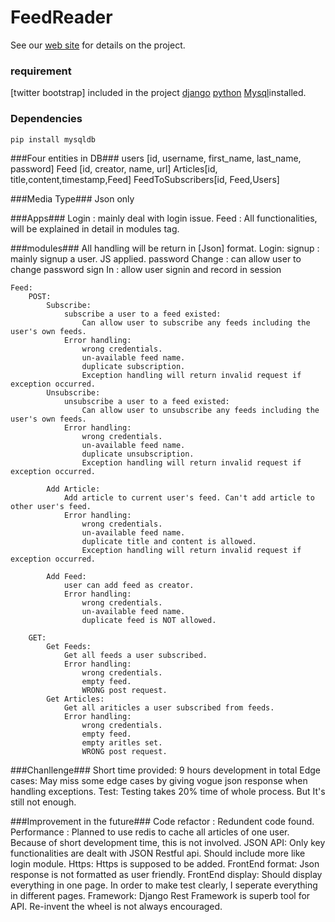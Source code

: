 FeedReader
=================
See our [web site](locahost:8000) for details on the project.





### requirement ###
[twitter bootstrap] included in the project
[django](https://www.djangoproject.com/download/)
[python](https://www.python.org/downloads/)
[Mysql](https://www.mysql.com/downloads/)installed.

### Dependencies ###
    pip install mysqldb  

###Four entities in DB###
users [id, username, first_name, last_name, password]
Feed [id, creator, name, url]
Articles[id, title,content,timestamp,Feed]
FeedToSubscribers[id, Feed,Users]

###Media Type###
Json only

###Apps###
Login : mainly deal with login issue.
Feed  : All functionalities, will be explained in detail in modules tag.

###modules###
    All handling will be return in [Json] format.
    Login:
        signup            : mainly signup a user. JS applied.
        password Change   : can allow user to change password
        sign In           : allow user signin and record in session

    Feed:
        POST: 
            Subscribe: 
                subscribe a user to a feed existed:
                    Can allow user to subscribe any feeds including the user's own feeds.
                Error handling:
                    wrong credentials.
                    un-available feed name.
                    duplicate subscription.
                    Exception handling will return invalid request if exception occurred. 
            Unsubscribe: 
                unsubscribe a user to a feed existed:
                    Can allow user to unsubscribe any feeds including the user's own feeds.
                Error handling:
                    wrong credentials.
                    un-available feed name.
                    duplicate unsubscription.
                    Exception handling will return invalid request if exception occurred. 

            Add Article:
                Add article to current user's feed. Can't add article to other user's feed. 
                Error handling:
                    wrong credentials.
                    un-available feed name.
                    duplicate title and content is allowed.
                    Exception handling will return invalid request if exception occurred.

            Add Feed:
                user can add feed as creator.
                Error handling:
                    wrong credentials.
                    un-available feed name.
                    duplicate feed is NOT allowed.

        GET:
            Get Feeds:
                Get all feeds a user subscribed. 
                Error handling:
                    wrong credentials.
                    empty feed. 
                    WRONG post request.
            Get Articles:
                Get all ariticles a user subscribed from feeds. 
                Error handling:
                    wrong credentials.
                    empty feed. 
                    empty aritles set.
                    WRONG post request.

###Chanllenge###
    Short time provided: 
        9 hours development in total
    Edge cases: 
        May miss some edge cases by giving vogue json response when handling exceptions.
    Test:
        Testing takes 20% time of whole process. But It's still not enough.

###Improvement in the future###
    Code refactor : 
        Redundent code found.
    Performance   : 
        Planned to use redis to cache all articles of one user. Because of short development time, this is not involved. 
    JSON API:
        Only key functionalities are dealt with JSON Restful api. Should include more like login module.
    Https:
        Https is supposed to be added. 
    FrontEnd format:
        Json response is not formatted as user friendly.
    FrontEnd display:
        Should display everything in one page. In order to make test clearly, I seperate everything in different pages.
    Framework:
        Django Rest Framework is superb tool for API. Re-invent the wheel is not always encouraged. 
    





